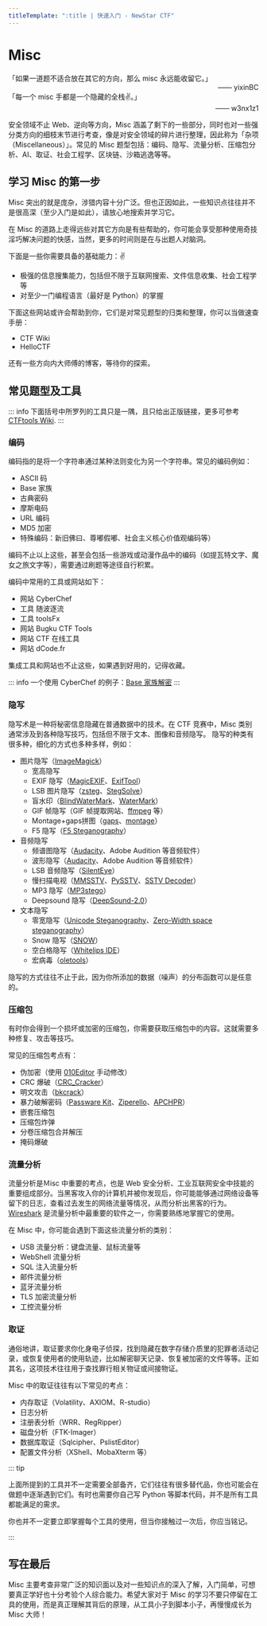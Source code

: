```yaml
---
titleTemplate: ":title | 快速入门 - NewStar CTF"
---
```


<script setup>
import Container from '@/components/docs/Container.vue'
import Link from '@/components/docs/Link.vue'
import { ElTag } from 'element-plus'
import 'element-plus/es/components/tag/style/css'
</script>

# Misc

<Container type='tip'>
「如果一道题不适合放在其它的方向，那么 misc 永远能收留它。」
<div style="display: inline-block; width: 100%; text-align: right;">—— yixinBC</div>
</Container>
<Container type='tip'>
「每一个 misc 手都是一个隐藏的全栈✌。」
<div style="display: inline-block; width: 100%; text-align: right;">—— w3nx1z1</div>
</Container>

安全领域不止 Web、逆向等方向，Misc 涵盖了剩下的一些部分，同时也对一些强分类方向的细枝末节进行考查，像是对安全领域的碎片进行整理，因此称为「杂项（Miscellaneous）」。常见的 Misc 题型包括：编码、隐写、流量分析、压缩包分析、AI、取证、社会工程学、区块链、沙箱逃逸等等。

## 学习 Misc 的第一步

Misc 突出的就是庞杂，涉猎内容十分广泛。但也正因如此，一些知识点往往并不是很高深（至少入门是如此），请放心地搜索并学习它。

在 Misc 的道路上走得远些对其它方向是有些帮助的，你可能会享受那种使用奇技淫巧解决问题的快感，当然，更多的时间则是在与出题人对脑洞。

下面是一些你需要具备的基础能力：✌

- 极强的信息搜集能力，包括但不限于互联网搜索、文件信息收集、社会工程学等
- 对至少一门编程语言（最好是 Python）的掌握

下面这些网站或许会帮助到你，它们是对常见题型的归类和整理，你可以当做速查手册：

- <Link icon="external" theme="underline hover" href="https://ctf-wiki.org/misc/introduction/">CTF Wiki</Link>
- <Link icon="external" theme="underline hover" href="https://hello-ctf.com/HC_MISC/">HelloCTF</Link>

还有一些方向内大师傅的博客，等待你的探索。

## 常见题型及工具

::: info
下面括号中所罗列的工具只是一隅，且只给出正版链接，更多可参考 [CTFtools Wiki](https://github.com/ProbiusOfficial/CTFtools-wiki?tab=readme-ov-file#--misc--%E6%9D%82%E9%A1%B9).
:::

### 编码

编码指的是将一个字符串通过某种法则变化为另一个字符串。常见的编码例如：

- ASCII 码
- Base 家族
- 古典密码
- 摩斯电码
- URL 编码
- MD5 加密
- 特殊编码：新旧佛曰、尊嘟假嘟、社会主义核心价值观编码等）

编码不止以上这些，甚至会包括一些游戏或动漫作品中的编码（如提瓦特文字、魔女之旅文字等），需要通过刷题等途径自行积累。

编码中常用的工具或网站如下：

- <ElTag type="primary" size="small">网站</ElTag> <Link icon="external" theme="underline hover" href="https://gchq.github.io/CyberChef/">CyberChef</Link>
- <ElTag type="primary" size="small">工具</ElTag> <Link icon="external" theme="underline hover" href="http://1o1o.xyz/">随波逐流</Link>
- <ElTag type="primary" size="small">工具</ElTag> <Link icon="external" theme="underline hover" href="https://github.com/Leon406/ToolsFx">toolsFx</Link>
- <ElTag type="primary" size="small">网站</ElTag> <Link icon="external" theme="underline hover" href="https://ctf.bugku.com/tools">Bugku CTF Tools</Link>
- <ElTag type="primary" size="small">网站</ElTag> <Link icon="external" theme="underline hover" href="http://www.hiencode.com/">CTF 在线工具</Link>
- <ElTag type="primary" size="small">网站</ElTag> <Link icon="external" theme="underline hover" href="https://www.dcode.fr/">dCode.fr</Link>

集成工具和网站也不止这些，如果遇到好用的，记得收藏。

::: info
一个使用 CyberChef 的例子：[Base 家族解密](<https://gchq.github.io/CyberChef/#recipe=From_Base32('A-Z2-7%3D',true)From_Base92()From_Base45('0-9A-Z%20$%25*%2B%5C%5C-./:',true)From_Base85('!-u',true,'z')From_Base64('A-Za-z0-9%2B/%3D',true,false)&input=SEpDRFU1MjZNNFdDU1VEVEtJVEZJM1RIRVVZVElNRFZONDVDU1NDM0pWS0dTVkpETFZTREtKWlJGVldYU1hTUkpKWlVBUlJJSUpUUzJQQ0pISjRFTTZLM0VOV0hVU0ROTkZSUzJaQjJJQkpHVzJCM0s1QUNRM0taTU5KWFNURFdHVVRUVzdKRkdKTEVTU1o3SUpIU1NQVEJLQTdYMlJSS05KNVNXWkI2TjVJRldKTERNNFhEU1hCRExBUldHS0NURVk9PT0&oenc=65001>)
:::

### 隐写

隐写术是一种将秘密信息隐藏在普通数据中的技术。在 CTF 竞赛中，Misc 类别通常涉及到各种隐写技巧，包括但不限于文本、图像和音频隐写。
隐写的种类有很多种，细化的方式也多种多样，例如：

- 图片隐写<span data-desc>（[ImageMagick](https://github.com/ImageMagick/ImageMagick)）</span>
  - 宽高隐写
  - EXIF 隐写<span data-desc>（[MagicEXIF](https://www.magicexif.com/)、[ExifTool](https://github.com/exiftool/exiftool)）</span>
  - LSB 图片隐写<span data-desc>（[zsteg](https://github.com/zed-0xff/zsteg)、[StegSolve](https://github.com/Giotino/stegsolve)）</span>
  - 盲水印<span data-desc>（[BlindWaterMark](https://github.com/fire-keeper/BlindWatermark)、[WaterMark](https://cdn.openicu.net/utils/WaterMark.exe)）</span>
  - GIF 帧隐写<span data-desc>（GIF 帧提取网站、[ffmpeg](https://ffmpeg.org/) 等）</span>
  - Montage+gaps拼图<span data-desc>（[gaps](https://github.com/nemanja-m/gaps)、[montage](https://imagemagick.org/script/montage.php)）</span>
  - F5 隐写<span data-desc>（[F5 Steganography](https://github.com/matthewgao/F5-steganography)）</span>
- 音频隐写
  - 频谱图隐写<span data-desc>（[Audacity](https://www.audacityteam.org/)、Adobe Audition 等音频软件）</span>
  - 波形隐写<span data-desc>（[Audacity](https://www.audacityteam.org/)、Adobe Audition 等音频软件）</span>
  - LSB 音频隐写<span data-desc>（[SilentEye](https://achorein.github.io/silenteye/)）</span>
  - 慢扫描电视<span data-desc>（[MMSSTV](https://hamsoft.ca/pages/mmsstv.php)、[PySSTV](https://github.com/dnet/pySSTV)、[SSTV Decoder](https://github.com/colaclanth/sstv)）</span>
  - MP3 隐写<span data-desc>（[MP3stego](https://www.petitcolas.net/steganography/mp3stego/)）</span>
  - Deepsound 隐写<span data-desc>（[DeepSound-2.0](https://github.com/oneplus-x/DeepSound-2.0)）</span>
- 文本隐写
  - 零宽隐写<span data-desc>（[Unicode Steganography](https://330k.github.io/misc_tools/unicode_steganography.html)、[Zero-Width space steganography](https://offdev.net/demos/zwsp-steg-js)）</span>
  - Snow 隐写<span data-desc>（[SNOW](https://darkside.com.au/snow/)）</span>
  - 空白格隐写<span data-desc>（[Whitelips IDE](https://vii5ard.github.io/whitespace/)）</span>
  - 宏病毒<span data-desc>（[oletools](https://github.com/decalage2/oletools)）</span>

隐写的方式往往不止于此，因为你所添加的数据（噪声）的分布函数可以是任意的。

### 压缩包

有时你会得到一个损坏或加密的压缩包，你需要获取压缩包中的内容。这就需要多种修复、攻击等技巧。

常见的压缩包考点有：

- 伪加密<span data-desc>（使用 [010Editor](https://www.sweetscape.com/010editor/) 手动修改）</span>
- CRC 爆破<span data-desc>（[CRC_Cracker](https://github.com/Dr34nn/CRC_Cracker)）</span>
- 明文攻击<span data-desc>（[bkcrack](https://github.com/kimci86/bkcrack)）</span>
- 暴力破解密码<span data-desc>（[Passware Kit](https://www.passware.com/)、[Ziperello](https://ziperello.apponic.com/)、[APCHPR](https://cn.elcomsoft.com/archpr.html)）</span>
- 嵌套压缩包
- 压缩包炸弹
- 分卷压缩包合并解压
- 掩码爆破

### 流量分析

流量分析是Ｍisc 中重要的考点，也是 Web 安全分析、工业互联网安全中技能的重要组成部分。当黑客攻入你的计算机并被你发现后，你可能能够通过网络设备等留下的日志，查看过去发生的网络流量等情况，从而分析出黑客的行为。
[Wireshark](https://www.wireshark.org/) 是流量分析中最重要的软件之一，你需要熟练地掌握它的使用。

在 Misc 中，你可能会遇到下面这些流量分析的类别：

- USB 流量分析：键盘流量、鼠标流量等
- WebShell 流量分析
- SQL 注入流量分析
- 邮件流量分析
- 蓝牙流量分析
- TLS 加密流量分析
- 工控流量分析

### 取证

通俗地讲，取证要求你化身电子侦探，找到隐藏在数字存储介质里的犯罪者活动记录，或恢复使用者的使用轨迹，比如解密聊天记录、恢复被加密的文件等等。正如其名，这项技术往往用于查找罪行相关物证或间接物证。

Misc 中的取证往往有以下常见的考点：

- 内存取证<span data-desc>（Volatility、AXIOM、R-studio）</span>
- 日志分析
- 注册表分析<span data-desc>（WRR、RegRipper）</span>
- 磁盘分析<span data-desc>（FTK-Imager）</span>
- 数据库取证<span data-desc>（Sqlcipher、PslistEditor）</span>
- 配置文件分析<span data-desc>（XShell、MobaXterm 等）</span>

::: tip

上面所提到的工具并不一定需要全部备齐，它们往往有很多替代品，你也可能会在做题中逐渐遇到它们。有时也需要你自己写 Python 等脚本代码，并不是所有工具都能满足的需求。

你也并不一定要立即掌握每个工具的使用，但当你接触过一次后，你应当铭记。

:::

## 写在最后

Misc 主要考查非常广泛的知识面以及对一些知识点的深入了解，入门简单，可想要真正学好也十分考验个人综合能力。希望大家对于 Misc 的学习不要只停留在工具的使用，而是真正理解其背后的原理，从工具小子到脚本小子，再慢慢成长为 Misc 大师！

